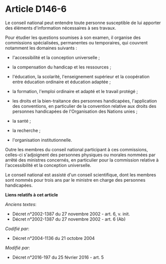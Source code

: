 # Article D146-6

Le conseil national peut entendre toute personne susceptible de lui apporter des éléments d'information nécessaires à ses
travaux.

Pour étudier les questions soumises à son examen, il organise des commissions spécialisées, permanentes ou temporaires, qui
couvrent notamment les domaines suivants : 

- l'accessibilité et la conception universelle ; 

- la compensation du handicap et les ressources ; 

- l'éducation, la scolarité, l'enseignement supérieur et la coopération entre éducation ordinaire et éducation adaptée ; 

- la formation, l'emploi ordinaire et adapté et le travail protégé ; 

- les droits et la bien-traitance des personnes handicapées, l'application des conventions, en particulier de la convention
relative aux droits des personnes handicapées de l'Organisation des Nations unies ; 

- la santé ; 

- la recherche ; 

- l'organisation institutionnelle. 

Outre les membres du conseil national participant à ces commissions, celles-ci s'adjoignent des personnes physiques ou
morales nommées par arrêté des ministres concernés, en particulier pour la commission relative à l'accessibilité et la
conception universelle.

Le conseil national est assisté d'un conseil scientifique, dont les membres sont nommés pour trois ans par le ministre en
charge des personnes handicapées.

**Liens relatifs à cet article**

_Anciens textes_:

  - Décret n°2002-1387 du 27 novembre 2002 - art. 6, v. init.
  - Décret n°2002-1387 du 27 novembre 2002 - art. 6 (Ab)

_Codifié par_:

  - Décret n°2004-1136 du 21 octobre 2004

_Modifié par_:

  - Décret n°2016-197 du 25 février 2016 - art. 5
